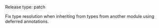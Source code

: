 Release type: patch

Fix type resolution when inheriting from types from another module using deferred annotations.
